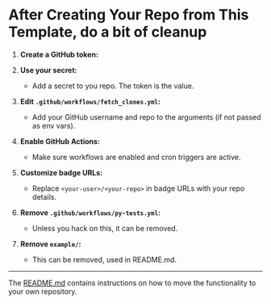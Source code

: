 # After Creating Your Repo from This Template, do a bit of cleanup

1. **Create a GitHub token:**

2. **Use your secret:**
   - Add a secret to you repo. The token is the value.

3. **Edit `.github/workflows/fetch_clones.yml`:**
   - Add your GitHub username and repo to the arguments (if not passed as env vars).

4. **Enable GitHub Actions:**
   - Make sure workflows are enabled and cron triggers are active.

5. **Customize badge URLs:**
   - Replace `<your-user>/<your-repo>` in badge URLs with your repo details.

6. **Remove `.github/workflows/py-tests.yml`:**
   - Unless you hack on this, it can be removed.

7. **Remove `example/`:**
   - This can be removed, used in README.md.

---

The [README.md](https://github.com/per2jensen/clonepulse/blob/main/README.md) contains instructions on how to move the functionality to your own repository.
